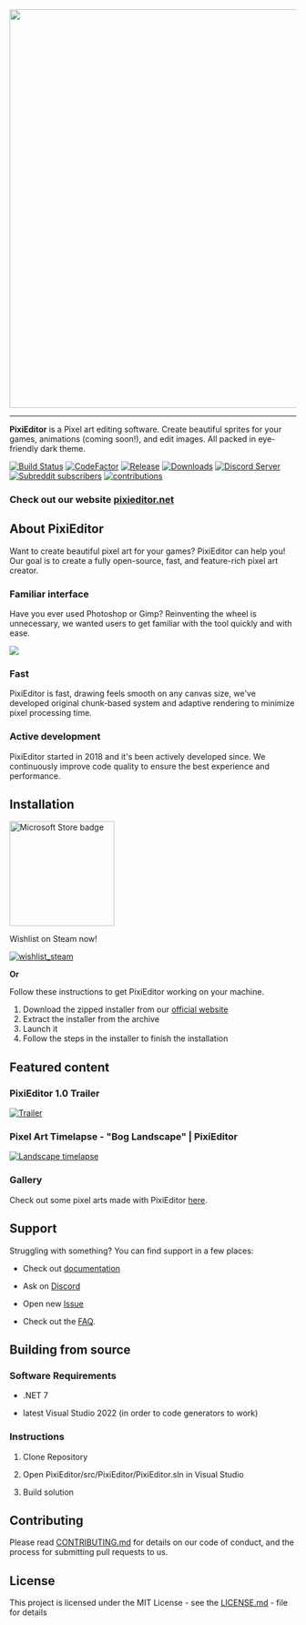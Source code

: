 <img src="https://user-images.githubusercontent.com/25402427/102633463-c1d3bb80-4150-11eb-8262-535e568fa781.png" width="700">

---

**PixiEditor** is a Pixel art editing software. Create beautiful sprites for your games, animations (coming soon!), and edit images. All packed in eye-friendly dark theme.

[![Build Status](https://img.shields.io/azure-devops/build/flabbet/PixiEditor/6/master)](https://dev.azure.com/flabbet/PixiEditor/_build?definitionId=6) 
[![CodeFactor](https://www.codefactor.io/repository/github/pixieditor/pixieditor/badge)](https://www.codefactor.io/repository/github/pixieditor/pixieditor)
[![Release](https://img.shields.io/github/v/release/flabbet/PixiEditor)](https://github.com/flabbet/PixiEditor/releases) 
[![Downloads](https://img.shields.io/github/downloads/PixiEditor/PixiEditor/total)](https://github.com/flabbet/PixiEditor/releases)
[![Discord Server](https://badgen.net/badge/discord/join%20chat/7289DA?icon=discord)](https://discord.gg/qSRMYmq)
[![Subreddit subscribers](https://img.shields.io/reddit/subreddit-subscribers/PixiEditor?label=%20r%2FPixiEditor&logoColor=%23e3002d)](https://reddit.com/r/PixiEditor)
[![contributions](https://img.shields.io/badge/contributions-open-brightgreen)](https://github.com/flabbet/PixiEditor/pulls)

### Check out our website [pixieditor.net](https://pixieditor.net)

## About PixiEditor

Want to create beautiful pixel art for your games? PixiEditor can help you! Our goal is to create a fully open-source, fast, and feature-rich pixel art creator. 

### Familiar interface

Have you ever used Photoshop or Gimp? Reinventing the wheel is unnecessary, we wanted users to get familiar with the tool quickly and with ease. 

![](https://user-images.githubusercontent.com/45312141/146670495-ae521a18-a89e-4e94-9317-6838b51407fa.png)


### Fast

PixiEditor is fast, drawing feels smooth on any canvas size, we've developed original chunk-based system and adaptive rendering to minimize pixel processing time.

### Active development

PixiEditor started in 2018 and it's been actively developed since. We continuously improve code quality to ensure the best experience and performance.


## Installation

<a href='//www.microsoft.com/store/apps/9NDDRHS8PBRN?cid=storebadge&ocid=badge'><img src='https://developer.microsoft.com/store/badges/images/English_get-it-from-MS.png' alt='Microsoft Store badge' width="184"/></a>

Wishlist on Steam now!

[![wishlist_steam](https://user-images.githubusercontent.com/25402427/214952291-d81a4d79-bb75-44f2-bd24-10d7c3404997.png)](https://store.steampowered.com/app/2218560/PixiEditor__Pixel_Art_Editor?utm_source=GitHub)

**Or**

Follow these instructions to get PixiEditor working on your machine.

1. Download the zipped installer from our [official website](https://pixieditor.net/download)
2. Extract the installer from the archive
3. Launch it
4. Follow the steps in the installer to finish the installation


## Featured content

### PixiEditor 1.0 Trailer

[![Trailer](https://img.youtube.com/vi/UK8HnrAQhCo/0.jpg)](https://www.youtube.com/watch?v=UK8HnrAQhCo)

### Pixel Art Timelapse - "Bog Landscape" | PixiEditor

[![Landscape timelapse](https://img.youtube.com/vi/bzC-wy6HCB8/0.jpg)](https://www.youtube.com/watch?v=bzC-wy6HCB8)

### Gallery

Check out some pixel arts made with PixiEditor [here](https://github.com/PixiEditor/PixiEditor/wiki/Gallery).


## Support

Struggling with something? You can find support in a few places:

* Check out [documentation](https://github.com/flabbet/PixiEditor/wiki)

* Ask on [Discord](https://discord.gg/qSRMYmq)
* Open new [Issue](https://github.com/flabbet/PixiEditor/issues)
* Check out the [FAQ](https://github.com/PixiEditor/PixiEditor/wiki/FAQ). 



## Building from source

### Software Requirements

* .NET 7

* latest Visual Studio 2022 (in order to code generators to work)

### Instructions

1. Clone Repository

2. Open PixiEditor/src/PixiEditor/PixiEditor.sln in Visual Studio

3. Build solution

## Contributing 

Please read [CONTRIBUTING.md](https://github.com/flabbet/PixiEditor/blob/master/CONTRIBUTING.md) for details on our code of conduct, and the process for submitting pull requests to us.

## License

This project is licensed under the MIT License - see the [LICENSE.md](https://github.com/flabbet/PixiEditor/blob/master/LICENSE) - file for details

